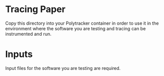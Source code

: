 # Tracing Paper
Copy this directory into your Polytracker container in order to use it in the environment where the software you are testing and tracing can be instrumented and run.

# Inputs
Input files for the software you are testing are required.